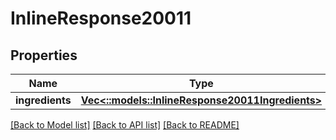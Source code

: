 # InlineResponse20011

## Properties

Name | Type | Description | Notes
------------ | ------------- | ------------- | -------------
**ingredients** | [**Vec<::models::InlineResponse20011Ingredients>**](inline_response_200_11_ingredients.md) |  | 

[[Back to Model list]](../README.md#documentation-for-models) [[Back to API list]](../README.md#documentation-for-api-endpoints) [[Back to README]](../README.md)


